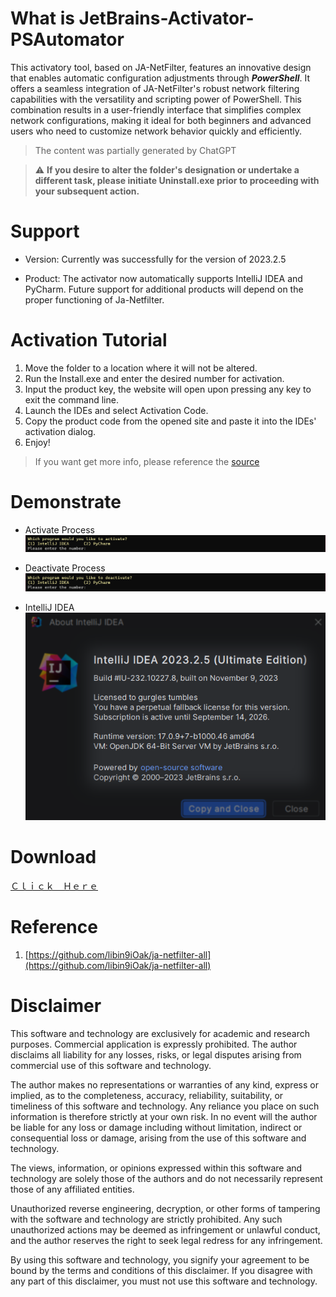 # What is JetBrains-Activator-PSAutomator
This activatory tool, based on JA-NetFilter, features an innovative design that enables automatic configuration adjustments through ***PowerShell***. It offers a seamless integration of JA-NetFilter's robust network filtering capabilities with the versatility and scripting power of PowerShell. This combination results in a user-friendly interface that simplifies complex network configurations, making it ideal for both beginners and advanced users who need to customize network behavior quickly and efficiently.
> The content was partially generated by ChatGPT

> :warning: **If you desire to alter the folder's designation or undertake a different task, please initiate Uninstall.exe prior to proceeding with your subsequent action.**

# Support
- Version: Currently was successfully for the version of 2023.2.5 

- Product: The activator now automatically supports IntelliJ IDEA and PyCharm. Future support for additional products will depend on the proper functioning of Ja-Netfilter.

# Activation Tutorial
1. Move the folder to a location where it will not be altered.
2. Run the Install.exe and enter the desired number for activation.
3. Input the product key, the website will open upon pressing any key to exit the command line.
4. Launch the IDEs and select Activation Code.
5. Copy the product code from the opened site and paste it into the IDEs' activation dialog.
6. Enjoy!
> If you want get more info, please reference the [source](#Reference)

# Demonstrate
- Activate Process
![Activate Demo](./activate.png)

- Deactivate Process
![Deactivate Demo](./deactivate.png)

- IntelliJ IDEA
![IntelliJ IDEA](./idea.png)

# Download
[Ｃｌｉｃｋ　Ｈｅｒｅ](https://github.com/Clyde2034/JetBrains-Activator-PSAutomator/releases)

# Reference
1. [https://github.com/libin9iOak/ja-netfilter-all](https://github.com/libin9iOak/ja-netfilter-all)

# Disclaimer
This software and technology are exclusively for academic and research purposes. Commercial application is expressly prohibited. The author disclaims all liability for any losses, risks, or legal disputes arising from commercial use of this software and technology.

The author makes no representations or warranties of any kind, express or implied, as to the completeness, accuracy, reliability, suitability, or timeliness of this software and technology. Any reliance you place on such information is therefore strictly at your own risk. In no event will the author be liable for any loss or damage including without limitation, indirect or consequential loss or damage, arising from the use of this software and technology.

The views, information, or opinions expressed within this software and technology are solely those of the authors and do not necessarily represent those of any affiliated entities.

Unauthorized reverse engineering, decryption, or other forms of tampering with the software and technology are strictly prohibited. Any such unauthorized actions may be deemed as infringement or unlawful conduct, and the author reserves the right to seek legal redress for any infringement.

By using this software and technology, you signify your agreement to be bound by the terms and conditions of this disclaimer. If you disagree with any part of this disclaimer, you must not use this software and technology.
